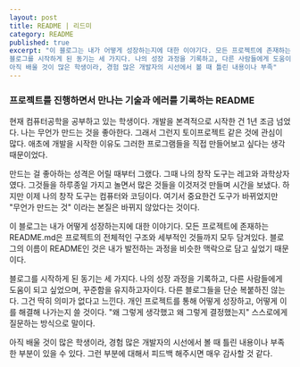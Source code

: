```yaml
---
layout: post
title: README | 리드미
category: README
published: true
excerpt: "이 블로그는 내가 어떻게 성장하는지에 대한 이야기다. 모든 프로젝트에 존재하는 README.md은 프로젝트의 전체적인 구조와 세부적인 것들까지 모두 담겨있다. 블로그의 이름이 README인 것은 내가 발전하는 과정을 비슷한 맥락으로 담고 싶었기 때문이다.
블로그를 시작하게 된 동기는 세 가지다. 나의 성장 과정을 기록하고, 다른 사람들에게 도움이 되고 싶었으며, 꾸준함을 유지하고자이다. 다른 블로그들을 단순 복붙하진 않는다. 그건 딱히 의미가 없다고 느낀다. 개인 프로젝트를 통해 어떻게 성장하고, 어떻게 이를 해결해 나가는지 쓸 것이다. '왜 그렇게 생각했고 왜 그렇게 결정했는지' 스스로에게 질문하는 방식으로 말이다. 
아직 배울 것이 많은 학생이라, 경험 많은 개발자의 시선에서 볼 때 틀린 내용이나 부족"
---
```


### 프로젝트를 진행하면서 만나는 기술과 에러를 기록하는 README

현재 컴퓨터공학을 공부하고 있는 학생이다. 개발을 본격적으로 시작한 건 1년 조금 넘었다. 나는 무언가 만드는 것을 좋아한다. 그래서 그런지 토이프로젝트 같은 것에 관심이 많다. 애초에 개발을 시작한 이유도 그러한 프로그램들을 직접 만들어보고 싶다는 생각 때문이었다. 

만드는 걸 좋아하는 성격은 어릴 때부터 그랬다. 그때 나의 창작 도구는 레고와 과학상자였다. 그것들을 하루종일 가지고 놀면서 많은 것들을 이것저것 만들며 시간을 보냈다. 하지만 이제 나의 창작 도구는 컴퓨터와 코딩이다. 여기서 중요한건 도구가 바뀌었지만 "무언가 만드는 것" 이라는 본질은 바뀌지 않았다는 것이다.

이 블로그는 내가 어떻게 성장하는지에 대한 이야기다. 모든 프로젝트에 존재하는 README.md은 프로젝트의 전체적인 구조와 세부적인 것들까지 모두 담겨있다. 블로그의 이름이 README인 것은 내가 발전하는 과정을 비슷한 맥락으로 담고 싶었기 때문이다.

블로그를 시작하게 된 동기는 세 가지다. 나의 성장 과정을 기록하고, 다른 사람들에게 도움이 되고 싶었으며, 꾸준함을 유지하고자이다. 다른 블로그들을 단순 복붙하진 않는다. 그건 딱히 의미가 없다고 느낀다. 개인 프로젝트를 통해 어떻게 성장하고, 어떻게 이를 해결해 나가는지 쓸 것이다. "왜 그렇게 생각했고 왜 그렇게 결정했는지" 스스로에게 질문하는 방식으로 말이다. 

아직 배울 것이 많은 학생이라, 경험 많은 개발자의 시선에서 볼 때 틀린 내용이나 부족한 부분이 있을 수 있다. 그런 부분에 대해서 피드백 해주시면 매우 감사할 것 같다.
